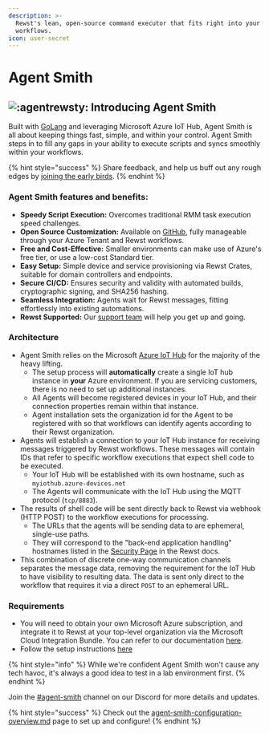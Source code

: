 ```yaml
---
description: >-
  Rewst's lean, open-source command executor that fits right into your Rewst
  workflows.
icon: user-secret
---
```


# Agent Smith

## ![:agentrewsty:](https://cdn.discordapp.com/emojis/1184572742255779850.webp?size=40\&quality=lossless) Introducing Agent Smith

Built with [GoLang](https://go.dev/) and leveraging Microsoft Azure IoT Hub, Agent Smith is all about keeping things fast, simple, and within your control. Agent Smith steps in to fill any gaps in your ability to execute scripts and syncs smoothly within your workflows.

{% hint style="success" %}
Share feedback, and help us buff out any rough edges by [joining the early birds](https://app.rewst.io/form/018c63b6-e449-7bc7-8080-bd646bdc33eb).
{% endhint %}

### Agent Smith features and benefits:

* **Speedy Script Execution:** Overcomes traditional RMM task execution speed challenges.
* **Open Source Customization:** Available on [GitHub](https://github.com/rewstapp/agent-smith-go), fully manageable through your Azure Tenant and Rewst workflows.
* **Free and Cost-Effective:** Smaller environments can make use of Azure's free tier, or use a low-cost Standard tier.
* **Easy Setup:** Simple device and service provisioning via Rewst Crates, suitable for domain controllers and endpoints.
* **Secure CI/CD:** Ensures security and validity with automated builds, cryptographic signing, and SHA256 hashing.
* **Seamless Integration:** Agents wait for Rewst messages, fitting effortlessly into existing automations.
* **Rewst Supported:** Our [support team](https://docs.rewst.help/support-and-community/roc-support) will help you get up and going.

### Architecture

* Agent Smith relies on the Microsoft [Azure IoT Hub](https://learn.microsoft.com/en-us/azure/iot-hub/iot-concepts-and-iot-hub) for the majority of the heavy lifting.
  * The setup process will **automatically** create a single IoT hub instance in **your** Azure environment. If you are servicing customers, there is no need to set up additional instances.
  * All Agents will become registered devices in your IoT Hub, and their connection properties remain within that instance.
  * Agent installation sets the organization id for the Agent to be registered with so that workflows can identify agents according to their Rewst organization.
* Agents will establish a connection to your IoT Hub instance for receiving messages triggered by Rewst workflows. These messages will contain IDs that refer to specific workflow executions that expect shell code to be executed.
  * Your IoT Hub will be established with its own hostname, such as `myiothub.azure-devices.net`
  * The Agents will communicate with the IoT Hub using the MQTT protocol (`tcp/8883`).
* The results of shell code will be sent directly back to Rewst via webhook (HTTP POST) to the workflow executions for processing.
  * The URLs that the agents will be sending data to are ephemeral, single-use paths.
  * They will correspond to the "back-end application handling" hostnames listed in the [Security Page](https://docs.rewst.help/security/security-policy) in the Rewst docs.
* This combination of discrete one-way communication channels separates the message data, removing the requirement for the IoT Hub to have visibility to resulting data. The data is sent only direct to the workflow that requires it via a direct `POST` to an ephemeral URL.

### Requirements

* You will need to obtain your own Microsoft Azure subscription, and integrate it to Rewst at your top-level organization via the Microsoft Cloud Integration Bundle. You can refer to our documentation [here](https://docs.rewst.help/documentation/integrations/cloud/microsoft-cloud-integration-bundle).
* Follow the setup instructions [here](https://docs.rewst.help/community-corner/agent-smith/agent-smith-configuration-overview)

{% hint style="info" %}
While we're confident Agent Smith won't cause any tech havoc, it's always a good idea to test in a lab environment first.
{% endhint %}

Join the ⁠[#agent-smith](https://discord.com/channels/936789089703845988/1182467018084073524) channel on our Discord for more details and updates.

{% hint style="success" %}
Check out the [agent-smith-configuration-overview.md](agent-smith-configuration-overview.md "mention") page to set up and configure!
{% endhint %}
